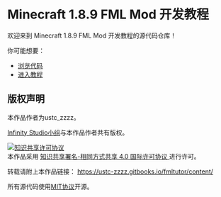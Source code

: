 # Minecraft 1.8.9 FML Mod 开发教程

欢迎来到 Minecraft 1.8.9 FML Mod 开发教程的源代码仓库！

你可能想要：
 * [浏览代码](#)
 * [进入教程](https://ustc-zzzz.gitbooks.io/fmltutor/content/)
 
## 版权声明

本作品作者为ustc_zzzz。

[Infinity Studio小组](https://www.infstudio.net/)与本作品作者共有版权。

<a rel="license" href="http://creativecommons.org/licenses/by-sa/4.0/">
    <img alt="知识共享许可协议" style="border-width:0" src="https://i.creativecommons.org/l/by-sa/4.0/88x31.png" />
</a><br />本作品采用
<a rel="license" href="http://creativecommons.org/licenses/by-sa/4.0/">
    知识共享署名-相同方式共享 4.0 国际许可协议
</a>进行许可。

转载请附上本作品链接：
<https://ustc-zzzz.gitbooks.io/fmltutor/content/>

所有源代码使用[MIT协议](https://github.com/ustc-zzzz/fmltutor/blob/master/LICENSE)开源。
